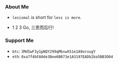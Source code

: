 ### About Me

- `lesismal` is short for `less is more`.

- 1 2 3 Go, 三思而后行!

### Support Me
- `btc`: `3Md5wF3y1pNQY299qMbswXS1e1A9oruugY`
- `eth`: `0xa7f4bFA0de3Bee6B073e1A3197EADb2ba5BB3D04`



<!--
![](https://github.com/lesismal/lesismal/blob/main/dance%20king%20of%20hualin.gif)

**lesismal/lesismal** is a ✨ _special_ ✨ repository because its `README.md` (this file) appears on your GitHub profile.

Here are some ideas to get you started:

- 🔭 I’m currently working on ...
- 🌱 I’m currently learning ...
- 👯 I’m looking to collaborate on ...
- 🤔 I’m looking for help with ...
- 💬 Ask me about ...
- 📫 How to reach me: ...
- 😄 Pronouns: ...
- ⚡ Fun fact: ...
-->
